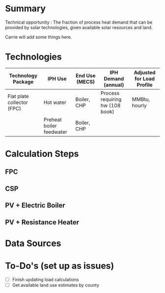 # Summary
Technical opportunity
 : The fraction of process heat demand that can be provided by solar technologies, given available solar resources and land.

Carrie will add some things here.

# Technologies

| Technology Package | IPH Use | End Use (MECS) | IPH Demand (annual) | Adjusted for Load Profile |
| -- | -- | -- |-- | -- |
| Flat plate collector (FPC) | Hot water | Boiler, CHP | Process requiring hw (108 book) | MMBtu, hourly
| | Preheat boiler feedwater | Boiler, CHP |

# Calculation Steps

## FPC

## CSP

## PV + Electric Boiler

## PV + Resistance Heater




# Data Sources



# To-Do's (set up as issues)
 - [ ] Finish updating load calculations
 - [ ] Get available land use estimates by county
